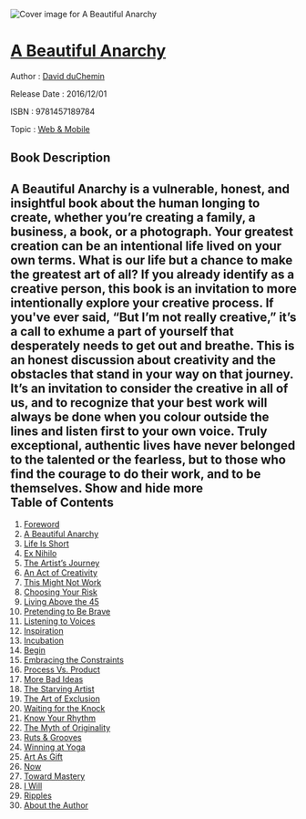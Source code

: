 ![Cover image for A Beautiful Anarchy](https://imgdetail.ebookreading.net/cover/cover/web_mobile/EB9781457189784.jpg)

[A Beautiful Anarchy](https://ebookreading.net/view/book/A+Beautiful+Anarchy-EB9781457189784_1.html "A Beautiful Anarchy")
====================================================================================================================

Author : [David duChemin](https://ebookreading.net/search/author/David+duChemin)

Release Date : 2016/12/01

ISBN : 9781457189784

Topic : [Web & Mobile](https://ebookreading.net/search/category/web-mobile)

Book Description
-----------------

 A Beautiful Anarchy is a vulnerable, honest, and insightful book about the human longing to create, whether you’re creating a family, a business, a book, or a photograph. Your greatest creation can be an intentional life lived on your own terms. What is our life but a chance to make the greatest art of all?  If you already identify as a creative person, this book is an invitation to more intentionally explore your creative process. If you've ever said, “But I’m not really creative,” it’s a call to exhume a part of yourself that desperately needs to get out and breathe.   This is an honest discussion about creativity and the obstacles that stand in your way on that journey. It’s an invitation to consider the creative in all of us, and to recognize that your best work will always be done when you colour outside the lines and listen first to your own voice. Truly exceptional, authentic lives have never belonged to the talented or the fearless, but to those who find the courage to do their work, and to be themselves.            Show and hide more                
Table of Contents
-----------------

1. [Foreword](https://ebookreading.net/view/book/A+Beautiful+Anarchy-EB9781457189784_7.html#for)
1. [A Beautiful Anarchy](https://ebookreading.net/view/book/A+Beautiful+Anarchy-EB9781457189784_8.html#ch1)
1. [Life Is Short](https://ebookreading.net/view/book/A+Beautiful+Anarchy-EB9781457189784_9.html#ch2)
1. [Ex Nihilo](https://ebookreading.net/view/book/A+Beautiful+Anarchy-EB9781457189784_10.html#ch3)
1. [The Artist’s Journey](https://ebookreading.net/view/book/A+Beautiful+Anarchy-EB9781457189784_11.html#ch4)
1. [An Act of Creativity](https://ebookreading.net/view/book/A+Beautiful+Anarchy-EB9781457189784_12.html#ch5)
1. [This Might Not Work](https://ebookreading.net/view/book/A+Beautiful+Anarchy-EB9781457189784_13.html#ch6)
1. [Choosing Your Risk](https://ebookreading.net/view/book/A+Beautiful+Anarchy-EB9781457189784_14.html#ch7)
1. [Living Above the 45](https://ebookreading.net/view/book/A+Beautiful+Anarchy-EB9781457189784_15.html#ch8)
1. [Pretending to Be Brave](https://ebookreading.net/view/book/A+Beautiful+Anarchy-EB9781457189784_16.html#ch9)
1. [Listening to Voices](https://ebookreading.net/view/book/A+Beautiful+Anarchy-EB9781457189784_17.html#ch10)
1. [Inspiration](https://ebookreading.net/view/book/A+Beautiful+Anarchy-EB9781457189784_18.html#ch11)
1. [Incubation](https://ebookreading.net/view/book/A+Beautiful+Anarchy-EB9781457189784_19.html#ch12)
1. [Begin](https://ebookreading.net/view/book/A+Beautiful+Anarchy-EB9781457189784_20.html#ch13)
1. [Embracing the Constraints](https://ebookreading.net/view/book/A+Beautiful+Anarchy-EB9781457189784_21.html#ch14)
1. [Process Vs. Product](https://ebookreading.net/view/book/A+Beautiful+Anarchy-EB9781457189784_22.html#ch15)
1. [More Bad Ideas](https://ebookreading.net/view/book/A+Beautiful+Anarchy-EB9781457189784_23.html#ch16)
1. [The Starving Artist](https://ebookreading.net/view/book/A+Beautiful+Anarchy-EB9781457189784_24.html#ch17)
1. [The Art of Exclusion](https://ebookreading.net/view/book/A+Beautiful+Anarchy-EB9781457189784_25.html#ch18)
1. [Waiting for the Knock](https://ebookreading.net/view/book/A+Beautiful+Anarchy-EB9781457189784_26.html#ch19)
1. [Know Your Rhythm](https://ebookreading.net/view/book/A+Beautiful+Anarchy-EB9781457189784_27.html#ch20)
1. [The Myth of Originality](https://ebookreading.net/view/book/A+Beautiful+Anarchy-EB9781457189784_28.html#ch21)
1. [Ruts &amp; Grooves](https://ebookreading.net/view/book/A+Beautiful+Anarchy-EB9781457189784_29.html#ch22)
1. [Winning at Yoga](https://ebookreading.net/view/book/A+Beautiful+Anarchy-EB9781457189784_30.html#ch23)
1. [Art As Gift](https://ebookreading.net/view/book/A+Beautiful+Anarchy-EB9781457189784_31.html#ch24)
1. [Now](https://ebookreading.net/view/book/A+Beautiful+Anarchy-EB9781457189784_32.html#ch25)
1. [Toward Mastery](https://ebookreading.net/view/book/A+Beautiful+Anarchy-EB9781457189784_33.html#ch26)
1. [I Will](https://ebookreading.net/view/book/A+Beautiful+Anarchy-EB9781457189784_34.html#ch27)
1. [Ripples](https://ebookreading.net/view/book/A+Beautiful+Anarchy-EB9781457189784_35.html#ch28)
1. [About the Author](https://ebookreading.net/view/book/A+Beautiful+Anarchy-EB9781457189784_36.html#chaut)
